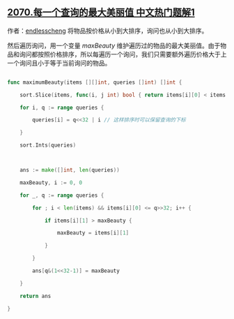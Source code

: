 ## [2070.每一个查询的最大美丽值 中文热门题解1](https://leetcode.cn/problems/most-beautiful-item-for-each-query/solutions/100000/jiang-xun-wen-chi-xian-pai-xu-by-endless-o5j0)

作者：[endlesscheng](https://leetcode.cn/u/endlesscheng)
将物品按价格从小到大排序，询问也从小到大排序。

然后遍历询问，用一个变量 $\textit{maxBeauty}$ 维护遍历过的物品的最大美丽值。由于物品和询问都按照价格排序，所以每遍历一个询问，我们只需要额外遍历价格大于上一个询问且小于等于当前询问的物品。

```go
func maximumBeauty(items [][]int, queries []int) []int {
	sort.Slice(items, func(i, j int) bool { return items[i][0] < items[j][0] }) // 按价格排序
	for i, q := range queries {
		queries[i] = q<<32 | i // 这样排序时可以保留查询的下标
	}
	sort.Ints(queries)

	ans := make([]int, len(queries))
	maxBeauty, i := 0, 0
	for _, q := range queries {
		for ; i < len(items) && items[i][0] <= q>>32; i++ {
			if items[i][1] > maxBeauty {
				maxBeauty = items[i][1]
			}
		}
		ans[q&(1<<32-1)] = maxBeauty
	}
	return ans
}
```
